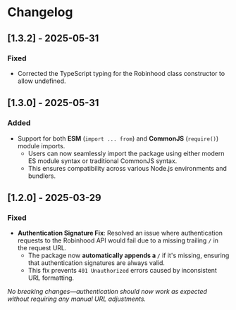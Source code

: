# Changelog

## [1.3.2] - 2025-05-31
### Fixed
- Corrected the TypeScript typing for the Robinhood class constructor to allow undefined.

## [1.3.0] - 2025-05-31
### Added
- Support for both **ESM** (`import ... from`) and **CommonJS** (`require()`) module imports.  
  - Users can now seamlessly import the package using either modern ES module syntax or traditional CommonJS syntax.  
  - This ensures compatibility across various Node.js environments and bundlers.

## [1.2.0] - 2025-03-29
### Fixed
- **Authentication Signature Fix**: Resolved an issue where authentication requests to the Robinhood API would fail due to a missing trailing `/` in the request URL.  
  - The package now **automatically appends a `/`** if it's missing, ensuring that authentication signatures are always valid.  
  - This fix prevents `401 Unauthorized` errors caused by inconsistent URL formatting.

_No breaking changes—authentication should now work as expected without requiring any manual URL adjustments._